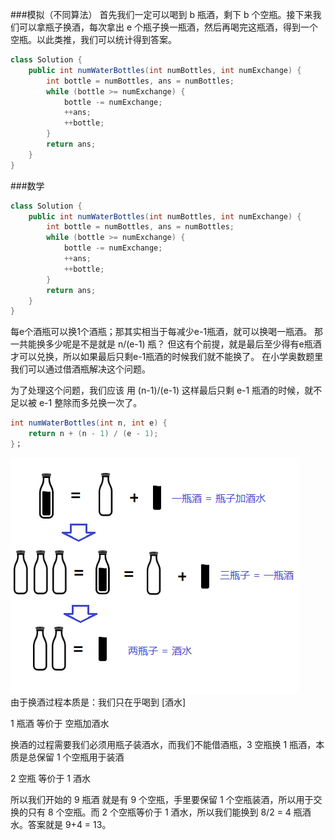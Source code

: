 ###模拟（不同算法）
首先我们一定可以喝到 b 瓶酒，剩下 b 个空瓶。接下来我们可以拿瓶子换酒，每次拿出 e 个瓶子换一瓶酒，然后再喝完这瓶酒，得到一个空瓶。以此类推，我们可以统计得到答案。
```java
class Solution {
    public int numWaterBottles(int numBottles, int numExchange) {
        int bottle = numBottles, ans = numBottles;
        while (bottle >= numExchange) {
            bottle -= numExchange;
            ++ans;
            ++bottle;
        }
        return ans;
    }
}
```
###数学
```java
class Solution {
    public int numWaterBottles(int numBottles, int numExchange) {
        int bottle = numBottles, ans = numBottles;
        while (bottle >= numExchange) {
            bottle -= numExchange;
            ++ans;
            ++bottle;
        }
        return ans;
    }
}
```
每e个酒瓶可以换1个酒瓶；那其实相当于每减少e-1瓶酒，就可以换喝一瓶酒。 那一共能换多少呢是不是就是 n/(e-1) 瓶？
但这有个前提，就是最后至少得有e瓶酒才可以兑换，所以如果最后只剩e-1瓶酒的时候我们就不能换了。
在小学奥数题里我们可以通过借酒瓶解决这个问题。

为了处理这个问题，我们应该 用 (n-1)/(e-1) 这样最后只剩 e-1 瓶酒的时候，就不足以被 e-1 整除而多兑换一次了。
```java
int numWaterBottles(int n, int e) {
    return n + (n - 1) / (e - 1);
}；
```

![](https://raw.githubusercontent.com/Koheyo/PicgoImg/main/img/1639706497-scbChw-DrinkProblem.png)  
由于换酒过程本质是：我们只在乎喝到 [酒水]

1 瓶酒 等价于 空瓶加酒水

换酒的过程需要我们必须用瓶子装酒水，而我们不能借酒瓶，3 空瓶换 1 瓶酒，本质是总保留 1 个空瓶用于装酒

2 空瓶 等价于 1 酒水

所以我们开始的 9 瓶酒 就是有 9 个空瓶，手里要保留 1 个空瓶装酒，所以用于交换的只有 8 个空瓶。而 2 个空瓶等价于 1 酒水，所以我们能换到 8/2 = 4 瓶酒水。答案就是 9+4 = 13。
